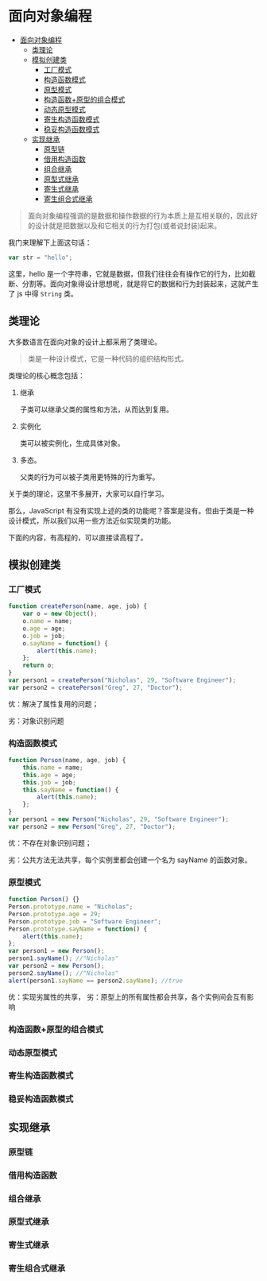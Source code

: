 # 面向对象编程

<!-- TOC -->

- [面向对象编程](#面向对象编程)
    - [类理论](#类理论)
    - [模拟创建类](#模拟创建类)
        - [工厂模式](#工厂模式)
        - [构造函数模式](#构造函数模式)
        - [原型模式](#原型模式)
        - [构造函数+原型的组合模式](#构造函数原型的组合模式)
        - [动态原型模式](#动态原型模式)
        - [寄生构造函数模式](#寄生构造函数模式)
        - [稳妥构造函数模式](#稳妥构造函数模式)
    - [实现继承](#实现继承)
        - [原型链](#原型链)
        - [借用构造函数](#借用构造函数)
        - [组合继承](#组合继承)
        - [原型式继承](#原型式继承)
        - [寄生式继承](#寄生式继承)
        - [寄生组合式继承](#寄生组合式继承)

<!-- /TOC -->

> 面向对象编程强调的是数据和操作数据的行为本质上是互相关联的，因此好的设计就是把数据以及和它相关的行为打包(或者说封装)起来。

我门来理解下上面这句话：

```js
var str = "hello";
```

这里，hello 是一个字符串，它就是数据，但我们往往会有操作它的行为，比如截断、分割等。面向对象得设计思想呢，就是将它的数据和行为封装起来，这就产生了 js 中得 `String` 类。

## 类理论

大多数语言在面向对象的设计上都采用了类理论。

> 类是一种设计模式，它是一种代码的组织结构形式。

类理论的核心概念包括：

1. 继承

    子类可以继承父类的属性和方法，从而达到复用。

2. 实例化

    类可以被实例化，生成具体对象。

3. 多态。

    父类的行为可以被子类用更特殊的行为重写。

关于类的理论，这里不多展开，大家可以自行学习。

那么，JavaScript 有没有实现上述的类的功能呢？答案是没有。但由于类是一种设计模式，所以我们以用一些方法近似实现类的功能。

下面的内容，有高程的，可以直接读高程了。

## 模拟创建类

### 工厂模式

```js
function createPerson(name, age, job) {
    var o = new Object();
    o.name = name;
    o.age = age;
    o.job = job;
    o.sayName = function() {
        alert(this.name);
    };
    return o;
}
var person1 = createPerson("Nicholas", 29, "Software Engineer");
var person2 = createPerson("Greg", 27, "Doctor");
```

优：解决了属性复用的问题；

劣：对象识别问题

### 构造函数模式

```js
function Person(name, age, job) {
    this.name = name;
    this.age = age;
    this.job = job;
    this.sayName = function() {
        alert(this.name);
    };
}
var person1 = new Person("Nicholas", 29, "Software Engineer");
var person2 = new Person("Greg", 27, "Doctor");
```

优：不存在对象识别问题；

劣：公共方法无法共享，每个实例里都会创建一个名为 sayName 的函数对象。

### 原型模式

```js
function Person() {}
Person.prototype.name = "Nicholas";
Person.prototype.age = 29;
Person.prototype.job = "Software Engineer";
Person.prototype.sayName = function() {
    alert(this.name);
};
var person1 = new Person();
person1.sayName(); //"Nicholas"
var person2 = new Person();
person2.sayName(); //"Nicholas"
alert(person1.sayName == person2.sayName); //true
```

优：实现劣属性的共享，
劣：原型上的所有属性都会共享，各个实例间会互有影响

### 构造函数+原型的组合模式

### 动态原型模式

### 寄生构造函数模式

### 稳妥构造函数模式

## 实现继承

### 原型链

### 借用构造函数

### 组合继承

### 原型式继承

### 寄生式继承

### 寄生组合式继承

